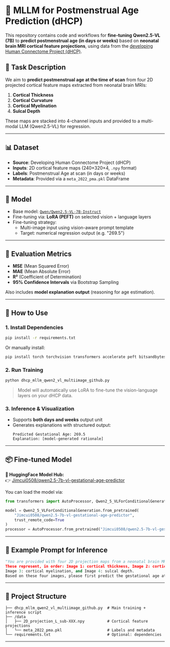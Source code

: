 
# 🧠 MLLM for Postmenstrual Age Prediction (dHCP)

This repository contains code and workflows for **fine-tuning Qwen2.5-VL (7B)** to **predict postmenstrual age (in days or weeks)** based on **neonatal brain MRI cortical feature projections**, using data from the [developing Human Connectome Project (dHCP)](http://www.developingconnectome.org/project/).

## 🔬 Task Description

We aim to **predict postmenstrual age at the time of scan** from four 2D projected cortical feature maps extracted from neonatal brain MRIs:

1. **Cortical Thickness**
2. **Cortical Curvature**
3. **Cortical Myelination**
4. **Sulcal Depth**

These maps are stacked into 4-channel inputs and provided to a multi-modal LLM (Qwen2.5-VL) for regression.

---

## 📊 Dataset

- **Source**: Developing Human Connectome Project (dHCP)
- **Inputs**: 2D cortical feature maps (240×320×4, `.npy` format)
- **Labels**: Postmenstrual Age at scan (in days or weeks)
- **Metadata**: Provided via a `meta_2022_pma.pkl` DataFrame

---

## 🧩 Model

- Base model: [`Qwen/Qwen2.5-VL-7B-Instruct`](https://huggingface.co/Qwen/Qwen2.5-VL-7B-Instruct)
- Fine-tuning via: **LoRA (PEFT)** on selected vision + language layers
- Fine-tuning strategy:
  - Multi-image input using vision-aware prompt template
  - Target: numerical regression output (e.g. "269.5")

---

## 🧪 Evaluation Metrics

- **MSE** (Mean Squared Error)
- **MAE** (Mean Absolute Error)
- **R²** (Coefficient of Determination)
- **95% Confidence Intervals** via Bootstrap Sampling

Also includes **model explanation output** (reasoning for age estimation).

---

## 🚀 How to Use

### 1. Install Dependencies

```bash
pip install -r requirements.txt
```

Or manually install:

```bash
pip install torch torchvision transformers accelerate peft bitsandbytes sentencepiece tiktoken scikit-image imageio SimpleITK seaborn qwen-vl-utils[decord]
```

### 2. Run Training

```python
python dhcp_mllm_qwen2_vl_multiimage_github.py
```

> Model will automatically use LoRA to fine-tune the vision-language layers on your dHCP data.

### 3. Inference & Visualization

- Supports **both days and weeks** output unit
- Generates explanations with structured output:
  ```
  Predicted Gestational Age: 269.5
  Explanation: [model-generated rationale]
  ```

---

## 📦 Fine-tuned Model

**📍 HuggingFace Model Hub:**  
👉 [Jimcui0508/qwen2.5-7b-vl-gestational-age-predictor](https://huggingface.co/Jimcui0508/qwen2.5-7b-vl-gestational-age-predictor)

You can load the model via:

```python
from transformers import AutoProcessor, Qwen2_5_VLForConditionalGeneration

model = Qwen2_5_VLForConditionalGeneration.from_pretrained(
    "Jimcui0508/qwen2.5-7b-vl-gestational-age-predictor",
    trust_remote_code=True
)
processor = AutoProcessor.from_pretrained("Jimcui0508/qwen2.5-7b-vl-gestational-age-predictor", trust_remote_code=True)
```

---

## 🧠 Example Prompt for Inference

```python
"You are provided with four 2D projection maps from a neonatal brain MRI scan. 
These represent, in order: Image 1: cortical thickness, Image 2: cortical curvature, 
Image 3: cortical myelination, and Image 4: sulcal depth. 
Based on these four images, please first predict the gestational age at the time of the scan (in days or weeks)."
```

---

## 📁 Project Structure

```
├── dhcp_mllm_qwen2_vl_multiimage_github.py  # Main training + inference script
├── /data
│   ├── 2D_projection_L_sub-XXX.npy          # Cortical feature projections
│   └── meta_2022_pma.pkl                    # Labels and metadata
└── requirements.txt                         # Optional: dependencies
```

---


